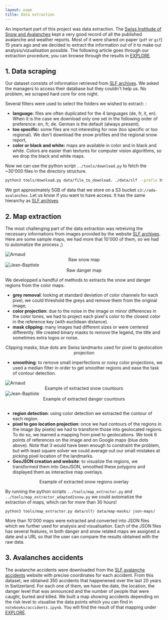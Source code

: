 ```yaml
---
layout: page
title: Data extraction
---
```


An important part of this project was data extraction. The [Swiss Institude of Snow and Avalanches](https://www.slf.ch/) kept a very good record of all the published avalanche and weather reports. Most of it were shared on paper (`pdf` or `gif`) 15 years ago and we decided to extract the information out of it to make our analysis/vizualisation possible. The following article goes through our extraction procedure, you can browse through the results in [EXPLORE](https://swiss-avalanches.github.io/explore/).

## 1. Data scraping

Our dataset consists of information retrieved from [SLF archives](https://www.slf.ch/en/avalanche-bulletin-and-snow-situation/archive.html). We asked the managers to access their database but they couldn't help us. No problem, we scraped hard core for one night.

Several filters were used to select the folders we wished to extract: :

- **language:** files are often duplicated for the 4 languages (de, fr, it, en). When it is the case we download only one set in the following order of preference: en, fr, de. German is the default (always present).
- **too specific:** some files are not interesting for now (too specific or too regional). We don't download the snow profiles and the regional snow report,
- **color or black and white:** maps are available in color and in black and white. Colors are easier than textures for computer vision algorithms, so we drop the black and white maps.

Now we can use the python script `../tools/download.py` to fetch the ~30'000 files in the directory structure.

```bash
python3 tools/download.py data/file_to_download. ./data/slf --prefix https://www.slf.ch/fileadmin/user_upload/import/lwdarchiv/public/ --nproc 4
```

We got approximately 5GB of data that we store on a S3 bucket `s3://ada-avalanches`. Let us know if you want to have access. It has the same hierarchy as [SLF archives](https://www.slf.ch/en/avalanche-bulletin-and-snow-situation/archive.html)

## 2. Map extraction

The most challenging part of the data extraction was retreiving the necessary informations from images provided by the website [SLF archives](https://www.slf.ch/en/avalanche-bulletin-and-snow-situation/archive.html). Here are some sample maps, we had more that 10'000 of them, so we had to automatize the process ;)

<div class="container-fluid"> <!-- If Needed Left and Right Padding in 'md' and 'lg' screen means use container class -->
    <div class="row">
        <div class="col-xs-6 col-sm-6 col-md-6 col-lg-6">
          <img src="../img/data_extraction/20100103_hstop_en_c.gif" alt="Arnaud" class="us-img"/>
          <div class="legend" align="center">Raw snow map</div>
        </div>
        <div class="col-xs-6 col-sm-6 col-md-6 col-lg-6">
          <img src="../img/data_extraction/200911301700_gk_en_c.gif" alt="Jean-Baptiste" class="us-img"/>
          <div class="legend" align="center">Raw danger map</div>
        </div>
    </div>
</div>

We developped a handful of methods to extracts the snow and danger regions from the color maps.

- **grey removal**: looking at standard deviation of color channels for each pixel, we could threshold the greys and remove them from the original image,
- **color projection**: due to the noise in the image or minor differences in the color tones, we had to project each pixel's color to the closest color in the reference key (with euclidean distance).
- **mask clipping**: many images had different sizes or were centered differently. We created binary masks to remove the legend, the title and sometimes extra logos or noise.


<div class="container-fluid"> <!-- If Needed Left and Right Padding in 'md' and 'lg' screen means use container class -->
    <div class="row">
        <div class="col-xs-12 col-sm-12 col-md-12 col-lg-12">
            <img src="../img/data_extraction/mapmask.gif" alt="" class="us-img"/>
            <div class="legend" align="center">Clipping masks, blue dots are Swiss landmarks used for pixel to geolocation projection</div>
        </div>
    </div>
</div>

- **smoothing**: to remove small imperfections or noisy color projections, we used a median filter in order to get smoother regions and ease the task of contour detection.

<div class="container-fluid"> <!-- If Needed Left and Right Padding in 'md' and 'lg' screen means use container class -->
    <div class="row">
        <div class="col-xs-6 col-sm-6 col-md-6 col-lg-6">
          <img src="../img/data_extraction/snow_contours.png" alt="Arnaud" class="us-img"/>
          <div class="legend" align="center">Example of extracted snow countours</div>
        </div>
        <div class="col-xs-6 col-sm-6 col-md-6 col-lg-6">
          <img src="../img/data_extraction/danger_contours.png" alt="Jean-Baptiste" class="us-img"/>
          <div class="legend" align="center">Example of extracted danger countours</div>
        </div>
    </div>
</div>
<div class="spacing" style="height: 15px;"></div>

- **region detection**: using color detection we extracted the contour of each region.
- **pixel to geo location projection**: once we had contours of the regions in the image (by pixels) we had to transform those into geolocated regions. To do so, we learned a mapping from pixel to geolocations. We took 6 points  of references on the image and on Google maps (blue dots above). Note that 3 would have been enough to constraint the problem, but with least square solver we could average out our small mistakes at picking pixel location of the landmarks.
- **GeoJSON creation and website**: to visualize the regions, we transformed them into GeoJSON, smoothed these polygons and displayed them as interactive map overlays.

<div class="container-fluid"> <!-- If Needed Left and Right Padding in 'md' and 'lg' screen means use container class -->
    <div class="row">
        <div class="col-xs-12 col-sm-12 col-md-12 col-lg-12">
            <img src="../img/data_extraction/snow_polygon.gif" alt="" class="us-img"/>
            <div class="legend" align="center">Example of extracted snow regions overlay</div>
        </div>
    </div>
</div>

By running the python scripts `../tools/map_extractor.py` and `../tools/map_extractor_adapted2snow.py` we could automatize the extraction of maps, which ran for more than 30 hours!

`python3 tools/map_extractor.py data/slf/ data/map-masks/ json-maps/`

More than 10'000 maps were extracted and converted into JSON files which we further used for analysis and visualisation. Each of the JSON files has several features, in both danger and snow related maps we assigned a date and a URL so that the user can compare the results obtained with the raw data.

## 3. Avalanches accidents

The avalanche accidents were downloaded from the [SLF avalanche accidents](https://www.slf.ch/en/avalanches/destructive-avalanches-and-avalanche-accidents/avalanche-accidents-of-the-past-20-years.html) website with precise coordinates for each accident. From this dataset, we obtained 350 accidents that happenened over the last 20 years in Switzerland. For each one of them, we have the date, the location, the danger level that was announced and the number of people that were caught, buried and killed.  We built a map showing accidents depending on the risk level to visualise the data points which you can find in `notebooks/accidents.ipynb`. You will find the result of that mapping under [EXPLORE](../explore/).
